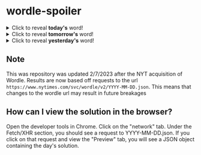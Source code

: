 # wordle-spoiler

<details>
  <summary>Click to reveal <b>today's</b> word!</summary>
  <br>
  <b> sound </b>
</details>

<details>
  <summary>Click to reveal <b>tomorrow's</b> word!</summary>
  <br>
  <b> salsa </b>
</details>

<details>
  <summary>Click to reveal <b>yesterday's</b> word!</summary>
  <br>
  <b> usage </b>
</details>

## Note
This was repository was updated 2/7/2023 after the NYT acquisition of Wordle. Results are now based off requests to the url `https://www.nytimes.com/svc/wordle/v2/YYYY-MM-DD.json`. This means that changes to the wordle url may result in future breakages

## How can I view the solution in the browser?
Open the developer tools in Chrome. Click on the "network" tab. Under the Fetch/XHR section, you should see a request to YYYY-MM-DD.json. If you click on that request and view the "Preview" tab, you will see a JSON object containing the day's solution.